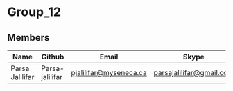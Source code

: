 # Group_12

## Members
| Name            | Github          | Email                  | Skype                    |
| --------------- | --------------- | ---------------------- | ------------------------ |
| Parsa Jalilifar | Parsa-jalilifar | pjalilifar@myseneca.ca | parsajalilifar@gmail.com |